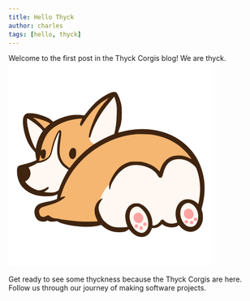 ```yaml
---
title: Hello Thyck
author: charles
tags: [hello, thyck]
---
```


Welcome to the first post in the Thyck Corgis blog! We are thyck.  
![Thyck Corgis Logo](/img/svg/logo.svg)

<!--truncate-->

Get ready to see some thyckness because the Thyck Corgis are here. Follow us through our journey of making software projects.

